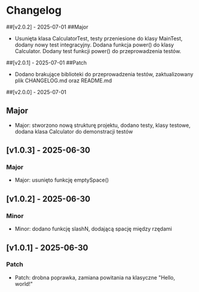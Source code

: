 # Changelog

##[v2.0.2] - 2025-07-01 
##Major 
- Usunięta klasa CalculatorTest, testy przeniesione do klasy MainTest, dodany nowy test integracyjny. Dodana funkcja power() do klasy Calculator. Dodany test funkcji power() do przeprowadzenia testów.


##[v2.0.1] - 2025-07-01 
##Patch 
- Dodano brakujące biblioteki do przeprowadzenia testów, zaktualizowany plik CHANGELOG.md oraz README.md

##[v2.0.0] - 2025-07-01
## Major
- Major: stworzono nową strukturę projektu, dodano testy, klasy testowe, dodana klasa Calculator do demonstracji testów

## [v1.0.3] - 2025-06-30
### Major
- Major: usunięto funkcję emptySpace()

## [v1.0.2] - 2025-06-30
### Minor
- Minor: dodano funkcję slashN, dodającą spację między rzędami

## [v1.0.1] - 2025-06-30
### Patch
- Patch: drobna poprawka, zamiana powitania na klasyczne "Hello, world!"
